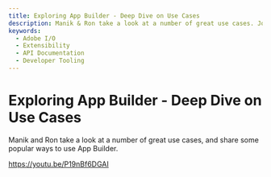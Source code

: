 ```yaml
---
title: Exploring App Builder - Deep Dive on Use Cases
description: Manik & Ron take a look at a number of great use cases. Join us as we share some popular ways to use App Builder. 
keywords:
  - Adobe I/O
  - Extensibility
  - API Documentation
  - Developer Tooling  
---
```


# Exploring App Builder - Deep Dive on Use Cases

Manik and Ron take a look at a number of great use cases, and share some popular ways to use App Builder.

<Media slots="video"/>

<https://youtu.be/P19nBf6DGAI>
